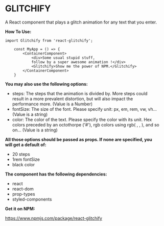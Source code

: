 # GLITCHIFY

A React component that plays a glitch animation for any text that you enter.

**How To Use:**

```
import Glitchify from 'react-glitchify';

	const MyApp = () => {
		<ContainerComponent>
			<div>Some usual stupid stuff,
			follow by a super awesome animation !</div>
			<Glitchify>Show me the power of NPM.</Glitchify>
		</ContainerComponent>
	}
```

**You may also use the following options:**

* steps: The steps that the animation is divided by. More steps could result in a more prevalent distortion, but will also impact the performance more. (Value is a Number)
* fontSize: The size of the font. Please specify unit: px, em, rem, vw, vh...(Value is a string)
* color: The color of the text. Please specify the color with its unit. Hex colors preceded by an octothorpe ('#'), rgb colors using rgb( , , ), and so on... (Value is a string)

**All those options should be passed as props. If none are specified, you will get a default of:**

* 20 steps
* 1rem fontSize
* black color

**The component has the following dependencies:**

* react
* react-dom
* prop-types
* styled-components

**Get it on NPM:**

https://www.npmjs.com/package/react-glitchify
